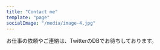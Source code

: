 ```yaml
---
title: "Contact me"
template: "page"
socialImage: "/media/image-4.jpg"
---
```


お仕事の依頼やご連絡は、TwitterのDBでお待ちしております。
